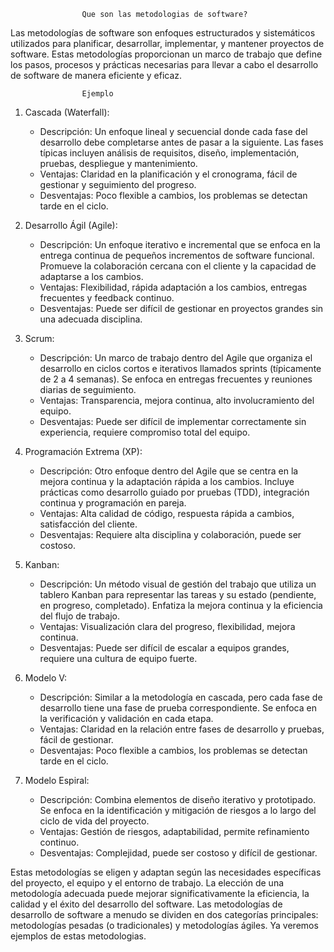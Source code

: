 
                    Que son las metodologias de software?

Las metodologías de software son enfoques estructurados y sistemáticos utilizados para planificar, desarrollar, implementar, y mantener proyectos de software. Estas metodologías proporcionan un marco de trabajo que define los pasos, procesos y prácticas necesarias para llevar a cabo el desarrollo de software de manera eficiente y eficaz. 


                    Ejemplo

1. Cascada (Waterfall):
   - Descripción: Un enfoque lineal y secuencial donde cada fase del desarrollo debe completarse antes de pasar a la siguiente. Las fases típicas incluyen análisis de requisitos, diseño, implementación, pruebas, despliegue y mantenimiento.
   - Ventajas: Claridad en la planificación y el cronograma, fácil de gestionar y seguimiento del progreso.
   - Desventajas: Poco flexible a cambios, los problemas se detectan tarde en el ciclo.

2. Desarrollo Ágil (Agile):
   - Descripción: Un enfoque iterativo e incremental que se enfoca en la entrega continua de pequeños incrementos de software funcional. Promueve la colaboración cercana con el cliente y la capacidad de adaptarse a los cambios.
   - Ventajas: Flexibilidad, rápida adaptación a los cambios, entregas frecuentes y feedback continuo.
   - Desventajas: Puede ser difícil de gestionar en proyectos grandes sin una adecuada disciplina.

3. Scrum:
   - Descripción: Un marco de trabajo dentro del Agile que organiza el desarrollo en ciclos cortos e iterativos llamados sprints (típicamente de 2 a 4 semanas). Se enfoca en entregas frecuentes y reuniones diarias de seguimiento.
   - Ventajas: Transparencia, mejora continua, alto involucramiento del equipo.
   - Desventajas: Puede ser difícil de implementar correctamente sin experiencia, requiere compromiso total del equipo.

4. Programación Extrema (XP):
   - Descripción: Otro enfoque dentro del Agile que se centra en la mejora continua y la adaptación rápida a los cambios. Incluye prácticas como desarrollo guiado por pruebas (TDD), integración continua y programación en pareja.
   - Ventajas: Alta calidad de código, respuesta rápida a cambios, satisfacción del cliente.
   - Desventajas: Requiere alta disciplina y colaboración, puede ser costoso.

5. Kanban:
   - Descripción: Un método visual de gestión del trabajo que utiliza un tablero Kanban para representar las tareas y su estado (pendiente, en progreso, completado). Enfatiza la mejora continua y la eficiencia del flujo de trabajo.
   - Ventajas: Visualización clara del progreso, flexibilidad, mejora continua.
   - Desventajas: Puede ser difícil de escalar a equipos grandes, requiere una cultura de equipo fuerte.

6. Modelo V:
   - Descripción: Similar a la metodología en cascada, pero cada fase de desarrollo tiene una fase de prueba correspondiente. Se enfoca en la verificación y validación en cada etapa.
   - Ventajas: Claridad en la relación entre fases de desarrollo y pruebas, fácil de gestionar.
   - Desventajas: Poco flexible a cambios, los problemas se detectan tarde en el ciclo.

7. Modelo Espiral:
   - Descripción: Combina elementos de diseño iterativo y prototipado. Se enfoca en la identificación y mitigación de riesgos a lo largo del ciclo de vida del proyecto.
   - Ventajas: Gestión de riesgos, adaptabilidad, permite refinamiento continuo.
   - Desventajas: Complejidad, puede ser costoso y difícil de gestionar.

Estas metodologías se eligen y adaptan según las necesidades específicas del proyecto, el equipo y el entorno de trabajo. La elección de una metodología adecuada puede mejorar significativamente la eficiencia, la calidad y el éxito del desarrollo del software. Las metodologías de desarrollo de software a menudo se dividen en dos categorías principales: metodologías pesadas (o tradicionales) y metodologías ágiles. Ya veremos ejemplos de estas metodologias.